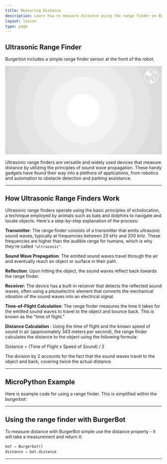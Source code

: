 ```yaml
---
title: Measuring Distance
description: Learn how to measure distance using the range finder on BurgerBot.
layout: lesson
type: page
---
```


## Ultrasonic Range Finder

Burgerbot includes a simple range finder sensor at the front of the robot.

![Line folllow animation](assets/line_follow_animation.gif)

Ultrasonic range finders are versatile and widely used devices that measure distance by utilizing the principles of sound wave propagation. These handy gadgets have found their way into a plethora of applications, from robotics and automation to obstacle detection and parking assistance. 

---
## How Ultrasonic Range Finders Work

Ultrasonic range finders operate using the basic principles of echolocation, a technique employed by animals such as bats and dolphins to navigate and locate objects. Here's a step-by-step explanation of the process:

**Transmitter**: The range finder consists of a transmitter that emits ultrasonic sound waves, typically at frequencies between 20 kHz and 200 kHz. These frequencies are higher than the audible range for humans, which is why they're called `"ultrasonic"`.

**Sound Wave Propagation**: The emitted sound waves travel through the air and eventually reach an object or surface in their path.

**Reflection**: Upon hitting the object, the sound waves reflect back towards the range finder.

**Receiver**: The device has a built-in receiver that detects the reflected sound waves, often using a piezoelectric element that converts the mechanical vibration of the sound waves into an electrical signal.

**Time-of-Flight Calculation**: The range finder measures the time it takes for the emitted sound waves to travel to the object and bounce back. This is known as the "time of flight."

**Distance Calculation** : Using the time of flight and the known speed of sound in air (approximately 343 meters per second), the range finder calculates the distance to the object using the following formula:

Distance = (Time of Flight x Speed of Sound) / 2

The division by 2 accounts for the fact that the sound waves travel to the object and back, covering twice the actual distance.

---

## MicroPython Example

Here is example code for using a range finder. This is simplified within the burgerbot:

<script src="https://gist.github.com/kevinmcaleer/c7e2a95adeaf6215617f9dcfe5ce880a.js"></script>

---

## Using the range finder with BurgerBot

To measure distance with BurgerBot simple use the distance property - it will take a measurement and return it:

```python
bot = Burgerbot()
distance = bot.distance
```

---
